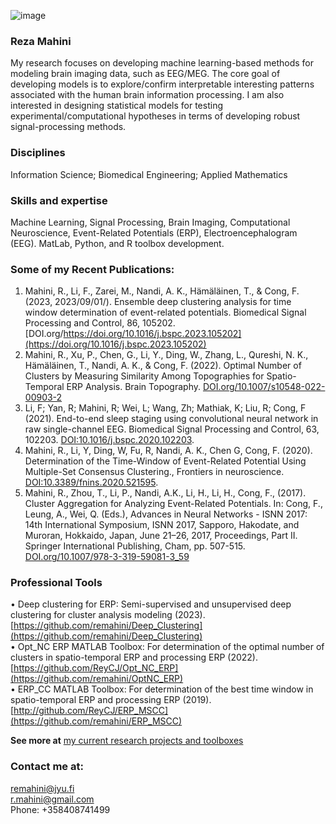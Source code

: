 ![image](https://scholar.googleusercontent.com/citations?view_op=medium_photo&user=FrA8YaAAAAAJ&citpid=7) 
### Reza Mahini
My research focuses on developing machine learning-based methods for modeling brain imaging data, such as EEG/MEG. The core goal of developing models is to explore/confirm interpretable interesting patterns associated with the human brain information processing. I am also interested in designing statistical models for testing experimental/computational hypotheses in terms of developing robust signal-processing methods. 

### Disciplines
Information Science; Biomedical Engineering; Applied Mathematics

### Skills and expertise
Machine Learning, Signal Processing, Brain Imaging, Computational Neuroscience, Event-Related Potentials (ERP), Electroencephalogram (EEG).
MatLab, Python, and R toolbox development.



### Some of my Recent Publications:

1.  Mahini, R., Li, F., Zarei, M., Nandi, A. K., Hämäläinen, T., & Cong, F. (2023, 2023/09/01/). Ensemble deep clustering analysis for time window determination of event-related potentials. Biomedical Signal Processing and Control, 86, 105202. [DOI.org/https://doi.org/10.1016/j.bspc.2023.105202](https://doi.org/10.1016/j.bspc.2023.105202)
2.	Mahini, R., Xu, P., Chen, G., Li, Y., Ding, W., Zhang, L., Qureshi, N. K., Hämäläinen, T., Nandi, A. K., & Cong, F. (2022). Optimal Number of Clusters by Measuring Similarity Among Topographies for Spatio-Temporal ERP Analysis. Brain Topography. [DOI.org/10.1007/s10548-022-00903-2](https://doi.org/10.1007/s10548-022-00903-2) 
3.	Li, F; Yan, R; Mahini, R; Wei, L; Wang, Zh; Mathiak, K; Liu, R; Cong, F (2021). End-to-end sleep staging using convolutional neural network in raw single-channel EEG. Biomedical Signal Processing and Control, 63, 102203. [DOI:10.1016/j.bspc.2020.102203](https://doi.org/10.1016/j.bspc.2020.102203).
4.	Mahini, R., Li, Y, Ding, W, Fu, R, Nandi, A. K., Chen G, Cong, F. (2020). Determination of the Time-Window of Event-Related Potential Using Multiple-Set Consensus Clustering., Frontiers in neuroscience. [DOI:10.3389/fnins.2020.521595](https://doi.org/10.3389/fnins.2020.521595). 
5. Mahini, R., Zhou, T., Li, P., Nandi, A.K., Li, H., Li, H., Cong, F., (2017). Cluster Aggregation for Analyzing Event-Related Potentials. In: Cong, F., Leung, A., Wei, Q. (Eds.), Advances in Neural Networks - ISNN 2017: 14th International Symposium, ISNN 2017, Sapporo, Hakodate, and Muroran, Hokkaido, Japan, June 21–26, 2017, Proceedings, Part II. Springer International Publishing, Cham, pp. 507-515. [DOI.org/10.1007/978-3-319-59081-3_59](https://doi.org/10.1007/978-3-319-59081-3_59)


### Professional Tools 

• Deep clustering for ERP: Semi-supervised and unsupervised deep clustering for cluster analysis modeling (2023). [https://github.com/remahini/Deep_Clustering](https://github.com/remahini/Deep_Clustering)  
•	Opt_NC ERP MATLAB Toolbox: For determination of the optimal number of clusters in spatio-temporal ERP and processing ERP (2022). [https://github.com/ReyCJ/Opt_NC_ERP](https://github.com/remahini/OptNC_ERP)  
•	ERP_CC MATLAB Toolbox: For determination of the best time window in spatio-temporal ERP and processing ERP (2019). [http://github.com/ReyCJ/ERP_MSCC](https://github.com/remahini/ERP_MSCC)  

**See more at** [my current research projects and toolboxes](https://www.researchgate.net/profile/Reza-Mahini-2)  

### Contact me at:
remahini@jyu.fi  
r.mahini@gmail.com  
Phone: +358408741499
